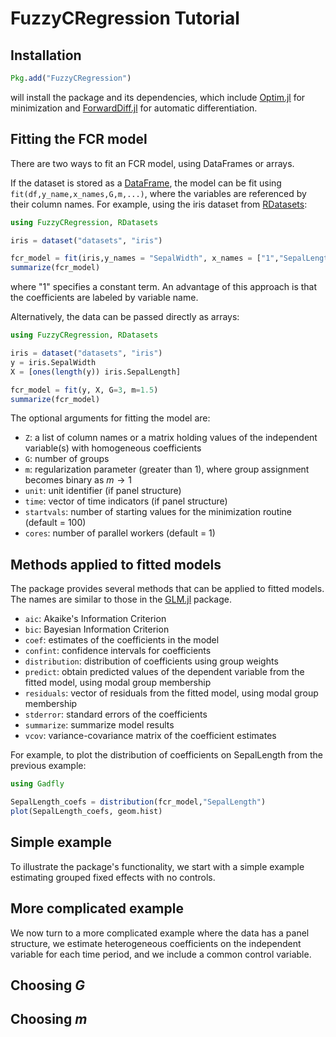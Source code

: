 # FuzzyCRegression Tutorial

## Installation

```julia
Pkg.add("FuzzyCRegression")
```
will install the package and its dependencies, which include [Optim.jl](https://julianlsolvers.github.io/Optim.jl/stable/) for minimization and [ForwardDiff.jl](https://juliadiff.org/ForwardDiff.jl/stable/) for automatic differentiation.

## Fitting the FCR model
There are two ways to fit an FCR model, using DataFrames or arrays. 

If the dataset is stored as a [DataFrame](https://dataframes.juliadata.org/stable/), the model can be fit using `fit(df,y_name,x_names,G,m,...)`, where the  variables are referenced by their column names. For example, using the iris dataset from [RDatasets](https://github.com/JuliaStats/RDatasets.jl):

```julia
using FuzzyCRegression, RDatasets

iris = dataset("datasets", "iris")

fcr_model = fit(iris,y_names = "SepalWidth", x_names = ["1","SepalLength"], G=3, m=1.5)
summarize(fcr_model)
```
where "1" specifies a constant term. An advantage of this approach is that the coefficients are labeled by variable name.

Alternatively, the data can be passed directly as arrays:

```julia
using FuzzyCRegression, RDatasets

iris = dataset("datasets", "iris")
y = iris.SepalWidth
X = [ones(length(y)) iris.SepalLength]

fcr_model = fit(y, X, G=3, m=1.5)
summarize(fcr_model)
```

The optional arguments for fitting the model are:
  - `Z`: a list of column names or a matrix holding values of the independent variable(s) with homogeneous coefficients
  - `G`: number of groups
  - `m`: regularization parameter (greater than 1), where group assignment becomes binary as $m \rightarrow 1$
  - `unit`: unit identifier (if panel structure)
  - `time`: vector of time indicators (if panel structure)
  - `startvals`: number of starting values for the minimization routine (default = 100)
  - `cores`: number of parallel workers (default = 1)

 ## Methods applied to fitted models
 
 The package provides several methods that can be applied to fitted models. The names are similar to those in the [GLM.jl](https://juliastats.org/GLM.jl/stable/) package.
 
- `aic`: Akaike's Information Criterion
- `bic`: Bayesian Information Criterion
- `coef`: estimates of the coefficients in the model
- `confint`: confidence intervals for coefficients
- `distribution`: distribution of coefficients using group weights
- `predict`: obtain predicted values of the dependent variable from the fitted model, using modal group membership
- `residuals`: vector of residuals from the fitted model, using modal group membership
- `stderror`: standard errors of the coefficients
- `summarize`: summarize model results
- `vcov`: variance-covariance matrix of the coefficient estimates

For example, to plot the distribution of coefficients on SepalLength from the previous example:

```julia
using Gadfly

SepalLength_coefs = distribution(fcr_model,"SepalLength")
plot(SepalLength_coefs, geom.hist)

```
## Simple example 

To illustrate the package's functionality, we start with a simple example estimating grouped fixed effects with no controls. 

## More complicated example

We now turn to a more complicated example where the data has a panel structure, we estimate heterogeneous coefficients on the independent variable for each time period, and we include a common control variable. 

## Choosing $G$

## Choosing $m$ 
 
